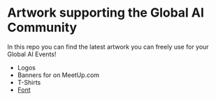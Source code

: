 # Artwork supporting the Global AI Community

In this repo you can find the latest artwork you can freely use for your Global AI Events!

- Logos
- Banners for on MeetUp.com
- T-Shirts
- [Font](https://globalaibootcamp.blob.core.windows.net/artwork/font_quicksand.zip)
